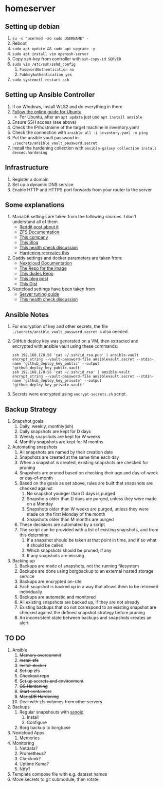 # homeserver

## Setting up debian

1. `su -c "usermod -aG sudo USERNAME" -`
2. Reboot
3. `sudo apt update && sudo apt upgrade -y`
4. `sudo apt install vim openssh-server`
5. Copy ssh-key from controller with `ssh-copy-id SERVER`
6. `sudo vim /etc/ssh/sshd_config`
    1. `PasswordAuthentication no`
    2. `PubkeyAuthentication yes`
7. `sudo systemctl restart ssh`

## Setting up Ansible Controller

1. If on Windows, install WLS2 and do everything in there
2. [Follow the online guide for Ubuntu](https://docs.ansible.com/ansible/latest/installation_guide/installation_distros.html)
    - For Ubuntu, after an `apt update` just use `apt install ansible`
3. Ensure SSH access (see above)
4. Check the IP/hostname of the target machine in inventory.yaml
5. Check the connection with `ansible all -i inventory.yaml -m ping`
6. Put the ansible vault password in `./secrets/ansible_vault_password.secret`
7. Install the hardening collection with `ansible-galaxy collection install devsec.hardening`

## Infrastructure

1. Register a domain
2. Set up a dynamic DNS service
3. Enable HTTP and HTTPS port forwards from your router to the server

## Some explanations

1. MariaDB settings are taken from the following sources. I don't understand all of them.
    - [Reddit post about it](https://www.reddit.com/r/zfs/comments/u1xklc/mariadbmysql_database_settings_for_zfs/)
    - [ZFS Documentation](https://openzfs.github.io/openzfs-docs/Performance%20and%20Tuning/Workload%20Tuning.html#mysql)
    - [This company](https://www.percona.com/blog/mysql-zfs-performance-update/)
    - [This Blog](https://shatteredsilicon.net/mysql-mariadb-innodb-on-zfs/)
    - [This health check discussion](https://github.com/MariaDB/mariadb-docker/issues/94)
    - [Hardening recreates this](https://github.com/dev-sec/ansible-mysql-hardening/blob/master/tasks/mysql_secure_installation.yml)
2. Caddy settings and docker parameters are taken from:
    - [Nextcloud Documentation](https://github.com/nextcloud/documentation/blob/master/admin_manual/configuration_server/reverse_proxy_configuration.rst)
    - [The Repo for the image](https://github.com/lucaslorentz/caddy-docker-proxy)
    - [This dudes Repo](https://github.com/blazekjan/docker-selfhosted-apps)
    - [This blog post](https://dev.to/jhot/caddy-docker-proxy-like-traefik-but-better-565l)
    - [This Gist](https://gist.github.com/tmo1/72a9dc98b0b6b75f7e4ec336cdc399e1)
3. Nextcloud settings have been taken from
    - [Server tuning guide](https://docs.nextcloud.com/server/21/admin_manual/installation/server_tuning.html)
    - [This health check discussion](https://github.com/nextcloud/docker/issues/676)

## Ansible Notes

1. For encryption of key and other secrets, the file `./secrets/ansible_vault_password.secret` is also needed.
2. GitHub deploy key was generated on a VM, then extracted and encrypted with ansible vault using these commands:

    ```
    ssh 192.168.178.56 'cat ~/.ssh/id_rsa.pub' | ansible-vault encrypt_string --vault-password-file ansiblevault.secret --stdin-name 'github_deploy_key_public' --output 'github_deploy_key_public.vault'
    ssh 192.168.178.56 'cat ~/.ssh/id_rsa' | ansible-vault encrypt_string --vault-password-file ansiblevault.secret --stdin-name 'github_deploy_key_private' --output 'github_deploy_key_private.vault'
    ```
3. Secrets were encrypted using `encrypt-secrets.sh` script.

## Backup Strategy

1. Snapshot goals
    1. Daily, weekly, monthly(ish)
    2. Daily snapshots are kept for D days
    3. Weekly snapshots are kept for W weeks
    4. Monthly snapshots are kept for M months
2. Automating snapshots
    1. All snapshots are named by their creation date
    2. Snapshots are created at the same time each day
    3. When a snapshot is created, existing snapshots are checked for pruning
    4. Snapshots are pruned based on checking their age and day-of-week or day-of-month
    5. Based on the goals as set above, rules are built that snapshots are checked against
        1. No snapshot younger than D days is purged
        2. Snapshots older than D days are purged, unless they were made on a Monday
        3. Snapshots older than W weeks are purged, unless they were made on the first Monday of the month
        4. Snapshots older than M months are purged
    6. These decisions are automated by a script
    7. The script can be provided with a list of existing snapshots, and from this determine:
        1. If a snapshot should be taken at that point in time, and if so what it should be called
        2. Which snapshots should be pruned, if any
        3. If any snapshots are missing
3. Backing up
    1. Backups are made of snapshots, not the running filesystem
    2. Backups are done using borgbackup to an external hosted storage service
    3. Backups are encrypted on-site
    4. Each snapshot is backed up in a way that allows them to be retrieved individually
    5. Backups are automatic and monitored
    6. All existing snapshots are backed up, if they are not already
    7. Existing backups that do not correspond to an existing snapshot are checked against the defined snapshot strategy
       before pruning
    8. An inconsistent state between backups and snapshots creates an alert

## TO DO

1. Ansible
    1. ~~Memory overcommit~~
    2. ~~Install zfs~~
    3. ~~Install docker~~
    4. ~~Set up zfs~~
    5. ~~Checkout repo~~
    6. ~~Set up secrets and environment~~
    7. ~~OS Hardening~~
    8. ~~Start containers~~
    9. ~~MariaDB Hardening~~
    10. ~~Deal with zfs volumes from other servers~~
2. Backups
    1. Regular snapshouts with [sanoid](https://github.com/jimsalterjrs/sanoid)
        1. Install
        2. Configure
    2. Borg backup to borgbase
3. Nextcloud Apps
    1. Memories
4. Monitoring
    1. Netdata?
    2. Prometheus?
    3. Checkmk?
    4. Uptime Kuma?
    5. Ntfy?
5. Template compose file with e.g. dataset names
6. Move secrets to git submodule, then rotate
